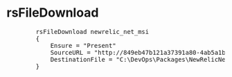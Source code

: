 
rsFileDownload
=======================

<pre>
		rsFileDownload newrelic_net_msi
		{
			Ensure = "Present"
			SourceURL = "http://849eb47b121a37391a80-4ab5a1bc87ee201fab7ef43d1b9238c2.r90.cf1.rackcdn.com/NewRelicAgent_x64_3.6.177.0.msi"
			DestinationFile = "C:\DevOps\Packages\NewRelicNewRelicAgent_x64_3.6.177.0.msi"
		}
</pre		
		

RELEASE v1.2.0
Eliminated separate folder and file variables
Converted from webclient to invoke-webrequest
added error logging

RELEASE v1.0.1

Added logic to create folder before download attempt.
Added try/catch logic to retry failed downloads 3 times before.
